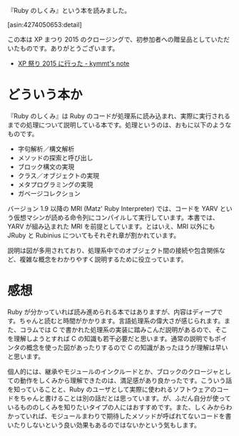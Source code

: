 <!-- 『Ruby のしくみ』を読んだ -->

『Ruby のしくみ』という本を読みました。

[asin:4274050653:detail]

この本は XP まつり 2015 のクロージングで、初参加者への贈呈品としていただいたものです。ありがとうございます。

- [XP 祭り 2015 に行った - kymmt's note](http://kymmt90.hatenablog.com/entry/xpmatsuri2015)

# どういう本か

『Ruby のしくみ』は Ruby のコードが処理系に読み込まれ、実際に実行されるまでの処理について説明している本です。処理というのは、おもに以下のようなものです。

- 字句解析／構文解析
- メソッドの探索と呼び出し
- ブロック構文の実現
- クラス／オブジェクトの実現
- メタプログラミングの実現
- ガベージコレクション

バージョン 1.9 以降の MRI (Matz' Ruby Interpreter) では、コードを YARV という仮想マシンが読める命令列にコンパイルして実行しています。本書では、YARV が組み込まれた MRI を前提としています。とはいえ、MRI 以外にも JRuby と Rubinius についてもそれぞれ章が割かれています。

説明は図が多用されており、処理系中でのオブジェクト間の接続や包含関係など、複雑な概念をわかりやすく説明するために役立っています。

# 感想

Ruby が分かっていれば読み進められる本ではありますが、内容はディープです。ちゃんと読むと時間がかかります。言語処理系の偉大さが感じられます。また、コラムでは C で書かれた処理系の実装に踏みこんだ説明があるので、そこを理解しようとすれば C の知識も若干必要だと思います。通常の説明でもポインタの概念を使った図があったりするので C の知識があったほうが理解は早いと思います。

個人的には、継承やモジュールのインクルードとか、ブロックのクロージャとしての動作をしくみから理解できたのは、満足感があり良かったです。こういう話を知っていることと、Ruby のユーザとして実際に使われるソフトウェアのコードをちゃんと書けることは別の話だとは思っています。が、ふだん自分が使っているもののしくみを知りたいタイプの人にはおすすめです。また、しくみからわかっていれば、モジュールまわりで期待したメソッドが呼ばれてないコードを書いたりしないという良い効果もあるのではないかという気もします。
